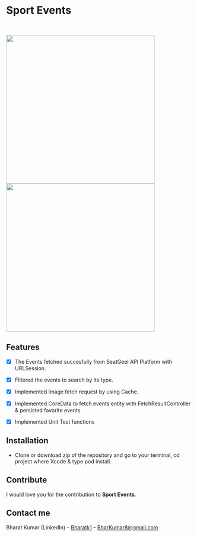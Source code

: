 
# Sport Events
<br />

<p align="row">
<img src= "https://media.giphy.com/media/Yv9hAwlHkxznBSUeTW/giphy.gif" width="400" >
<img src= "https://media.giphy.com/media/gcyj4t0PeseJWqvsDf/giphy.gif" width="400" >
</p>

## Features

- [x] The Events fetched succesfully from SeatGeel API Platform with URLSession.
- [x] Filtered the events to search by its type.
- [x] Implemented Image fetch request by using Cache.
- [x] Implemented CoreData to fetch events entity with FetchResultController & persisted favorite events 
- [x] Implemented Unit Test functions


## Installation

- Clone or download zip of the repository and go to your terminal, cd project where Xcode & type pod install.

## Contribute

I would love you for the contribution to **Sport Events**.

## Contact me

Bharat Kumar (LinkedIn) – [Bharatk1](https://www.linkedin.com/in/bharatk1/) – BharKumar8@gmail.com
